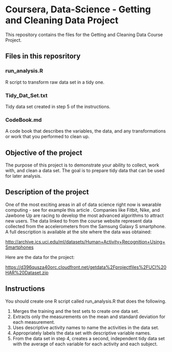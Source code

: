 # Coursera, Data-Science - Getting and Cleaning Data Project
This repository contains the files for the Getting and Cleaning Data Course Project.

## Files in this reposritory
### run_analysis.R
R script to transform raw data set in a tidy one.

### Tidy_Dat_Set.txt
Tidy data set created in step 5 of the instructions.

### CodeBook.md
A code book that describes the variables, the data, and any transformations or work that you performed to clean up.

## Objective of the project
The purpose of this project is to demonstrate your ability to collect, work with, and clean a data set. The goal is to prepare tidy data that can be used for later analysis. 

## Description of the project
One of the most exciting areas in all of data science right now is wearable computing - see for example this article . Companies like Fitbit, Nike, and Jawbone Up are racing to develop the most advanced algorithms to attract new users. The data linked to from the course website represent data collected from the accelerometers from the Samsung Galaxy S smartphone. A full description is available at the site where the data was obtained:

http://archive.ics.uci.edu/ml/datasets/Human+Activity+Recognition+Using+Smartphones

Here are the data for the project:

https://d396qusza40orc.cloudfront.net/getdata%2Fprojectfiles%2FUCI%20HAR%20Dataset.zip

## Instructions
You should create one R script called run_analysis.R that does the following.
1. Merges the training and the test sets to create one data set.
2. Extracts only the measurements on the mean and standard deviation for each measurement.
3. Uses descriptive activity names to name the activities in the data set.
4. Appropriately labels the data set with descriptive variable names.
5. From the data set in step 4, creates a second, independent tidy data set with the average of each variable for each activity and each subject.

